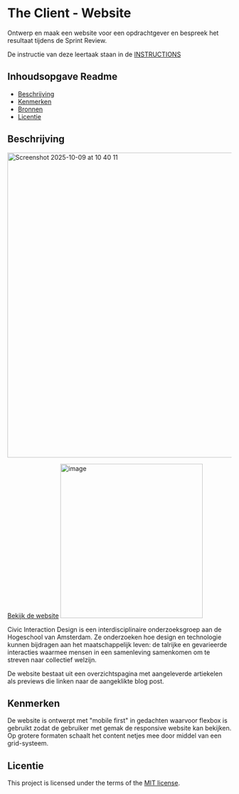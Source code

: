 # The Client - Website

Ontwerp en maak een website voor een opdrachtgever en bespreek het resultaat tijdens de Sprint Review.

De instructie van deze leertaak staan in de [INSTRUCTIONS](https://github.com/fdnd-task/the-client-website/blob/main/docs/INSTRUCTIONS.md)



## Inhoudsopgave Readme

  * [Beschrijving](#beschrijving)
  * [Kenmerken](#kenmerken)
  * [Bronnen](#bronnen)
  * [Licentie](#licentie)

## Beschrijving
<img width="1271" height="684" alt="Screenshot 2025-10-09 at 10 40 11" src="https://github.com/user-attachments/assets/e4cff0b2-dc5a-4d10-81ce-e2660311456f" />

[Bekijk de website](https://edu.nl/rydep)
<img width="320" height="346" alt="image" src="https://github.com/user-attachments/assets/0b1b73f1-065a-4e99-9f14-6eebde1b33ab" />

Civic Interaction Design is een interdisciplinaire onderzoeksgroep aan de Hogeschool van Amsterdam. Ze onderzoeken hoe design en technologie kunnen bijdragen aan het maatschappelijk leven: de talrijke en gevarieerde interacties waarmee mensen in een samenleving samenkomen om te streven naar collectief welzijn.

De website bestaat uit een overzichtspagina met aangeleverde artiekelen als previews die linken naar de aangeklikte blog post.

## Kenmerken
<!-- Bij Kenmerken staat welke technieken zijn gebruikt en hoe. Wat is de HTML structuur? Wat zijn de belangrijkste dingen in CSS? Wat is er met Javascript gedaan en hoe? Misschien heb je een framwork of library gebruikt? -->

De website is ontwerpt met "mobile first" in gedachten waarvoor flexbox is gebruikt zodat de gebruiker met gemak de responsive website kan bekijken. Op grotere formaten schaalt het content netjes mee door middel van een grid-systeem.


## Licentie

This project is licensed under the terms of the [MIT license](./LICENSE).
